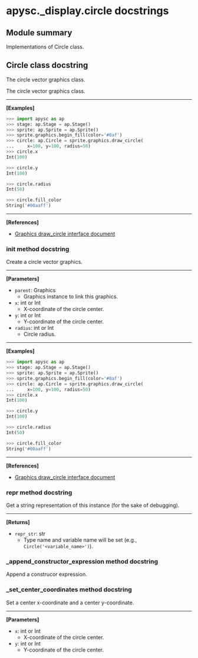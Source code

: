 # apysc._display.circle docstrings

## Module summary

Implementations of Circle class.

## Circle class docstring

The circle vector graphics class.

The circle vector graphics class.<hr>

**[Examples]**

```py
>>> import apysc as ap
>>> stage: ap.Stage = ap.Stage()
>>> sprite: ap.Sprite = ap.Sprite()
>>> sprite.graphics.begin_fill(color='#0af')
>>> circle: ap.Circle = sprite.graphics.draw_circle(
...     x=100, y=100, radius=50)
>>> circle.x
Int(100)

>>> circle.y
Int(100)

>>> circle.radius
Int(50)

>>> circle.fill_color
String('#00aaff')
```

<hr>

**[References]**

- [Graphics draw_circle interface document](https://simon-ritchie.github.io/apysc/graphics_draw_circle.html)

### __init__ method docstring

Create a circle vector graphics.<hr>

**[Parameters]**

- `parent`: Graphics
  - Graphics instance to link this graphics.
- `x`: int or Int
  - X-coordinate of the circle center.
- `y`: int or Int
  - Y-coordinate of the circle center.
- `radius`: int or Int
  - Circle radius.

<hr>

**[Examples]**

```py
>>> import apysc as ap
>>> stage: ap.Stage = ap.Stage()
>>> sprite: ap.Sprite = ap.Sprite()
>>> sprite.graphics.begin_fill(color='#0af')
>>> circle: ap.Circle = sprite.graphics.draw_circle(
...     x=100, y=100, radius=50)
>>> circle.x
Int(100)

>>> circle.y
Int(100)

>>> circle.radius
Int(50)

>>> circle.fill_color
String('#00aaff')
```

<hr>

**[References]**

- [Graphics draw_circle interface document](https://simon-ritchie.github.io/apysc/graphics_draw_circle.html)

### __repr__ method docstring

Get a string representation of this instance (for the sake of debugging).<hr>

**[Returns]**

- `repr_str`: str
  - Type name and variable name will be set (e.g., `Circle('<variable_name>')`).

### _append_constructor_expression method docstring

Append a construcor expression.

### _set_center_coordinates method docstring

Set a center x-coordinate and a center y-coordinate.<hr>

**[Parameters]**

- `x`: int or Int
  - X-coordinate of the circle center.
- `y`: int or Int
  - Y-coordinate of the circle center.